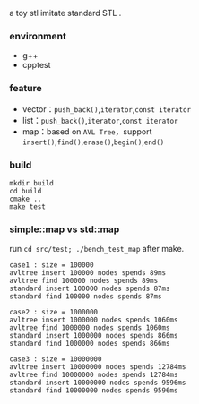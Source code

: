 a toy stl imitate standard STL .

### environment
* g++
* cpptest

### feature

* vector：`push_back()`,`iterator`,`const iterator`   
* list：`push_back()`,`iterator`,`const iterator`   
* map：based on `AVL Tree`，support `insert()`,`find()`,`erase()`,`begin()`,`end()`   

### build

```
mkdir build
cd build
cmake ..
make test

```

### simple::map vs std::map

run `cd src/test; ./bench_test_map` after make.

```
case1 : size = 100000
avltree insert 100000 nodes spends 89ms
avltree find 100000 nodes spends 89ms
standard insert 100000 nodes spends 87ms
standard find 100000 nodes spends 87ms

case2 : size = 1000000
avltree insert 1000000 nodes spends 1060ms
avltree find 1000000 nodes spends 1060ms
standard insert 1000000 nodes spends 866ms
standard find 1000000 nodes spends 866ms

case3 : size = 10000000
avltree insert 10000000 nodes spends 12784ms
avltree find 10000000 nodes spends 12784ms
standard insert 10000000 nodes spends 9596ms
standard find 10000000 nodes spends 9596ms

```
